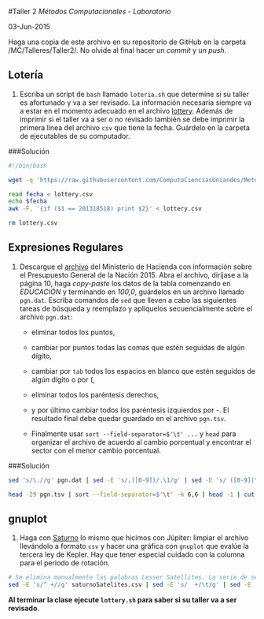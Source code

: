 #Taller 2
*Métodos Computacionales - Laboratorio*

03-Jun-2015

Haga una copia de este archivo en su repositorio de GitHub en la carpeta /MC/Talleres/Taller2/. No olvide al final hacer un *commit* y un *push*.

## Lotería

1. Escriba  un script de `bash` llamado `loteria.sh` que determine si su taller es afortunado y va a ser revisado. La información necesaria siempre va a estar en el momento adecuado en el archivo [lottery](https://raw.githubusercontent.com/ComputoCienciasUniandes/MetodosComputacionalesLaboratorio/master/2015-V/actividades/lottery/lottery.csv). Además de imprimir si el taller va a ser o no revisado también se debe imprimir la primera línea del archivo `csv` que tiene la fecha. Guárdelo en la carpeta de ejecutables de su computador.

###Solución

```bash
#!/bin/bash

wget -q 'https://raw.githubusercontent.com/ComputoCienciasUniandes/MetodosComputacionalesLaboratorio/master/2015-V/actividades/lottery/lottery.csv' #lottery.sh

read fecha < lottery.csv
echo $fecha
awk -F, '{if ($1 == 201318518) print $2}' < lottery.csv

rm lottery.csv
```

## Expresiones Regulares

1. Descargue el [archivo](http://www.minhacienda.gov.co/portal/page/portal/HomeMinhacienda/presupuestogeneraldelanacion/ProyectoPGN/2015/Presentacion%20Proyecto%202015.pdf) del Ministerio de Hacienda con información sobre el Presupuesto General de la Nación 2015. Abra el archivo, diríjase a la página 10, haga *copy-paste* los datos de la tabla comenzando en *EDUCACIÓN* y terminando en *100,0*, guárdelos en un archivo llamado `pgn.dat`. Escriba comandos de `sed` que lleven a cabo las siguientes tareas de búsqueda y reemplazo y aplíquelos secuencialmente sobre el archivo `pgn.dat`: 

	* eliminar todos los puntos,

	* cambiar por puntos todas las comas que estén seguidas de algún dígito,

	* cambiar por `tab` todos los espacios en blanco que estén seguidos de algún dígito o por (,

	* eliminar todos los paréntesis derechos,

	* y por último cambiar todos los paréntesis izquierdos por -. El resultado final debe quedar guardado en el archivo `pgn.tsv`.

	* Finalmente usar `sort --field-separator=$'\t' ...`  y `head` para organizar el archivo de acuerdo al cambio porcentual y encontrar el sector con el menor cambio porcentual.

###Solución
```bash
sed 's/\.//g' pgn.dat | sed -E 's/,([0-9])/.\1/g' | sed -E 's/ ([0-9]|\()/\t\1/g' | sed 's/)//g' | sed 's/(/-/g' > pgn.tsv

head -29 pgn.tsv | sort --field-separator=$'\t' -k 6,6 | head -1 | cut -f 1
```

## gnuplot

1. Haga con [Saturno](http://nssdc.gsfc.nasa.gov/planetary/factsheet/saturniansatfact.html) lo mismo que hicimos con Júpiter: limpiar el archivo llevándolo a formato `csv` y hacer una gráfica con `gnuplot` que evalúe la tercera ley de Kepler. Hay que tener especial cuidado con la columna para el periodo de rotación.

```bash
# Se elimina manualmente las palabras Lesser Satellites. La serie de seds elimina espacios, newlines, comas de miles, R's y separa en comas
sed -E 's/^ +//g' saturnoSatelites.csv | sed -E 's/  +/\t/g' | sed -E 's/([0-9]),/\1/g' | sed -E 's/([0-9])R/\1/g' | sed ':a;N;$!ba;s/\n\n\n*/\n/g'
```

**Al terminar la clase ejecute `lottery.sh` para saber si su taller va a ser revisado.**
